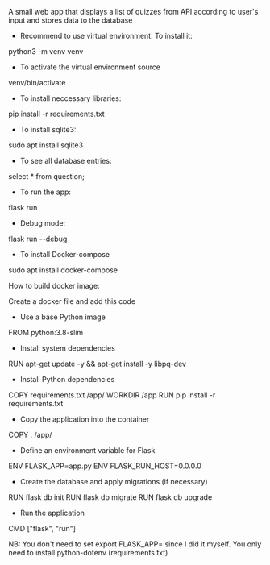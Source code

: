 A small web app that displays a list of quizzes from API according to user's input and stores data to the database

- Recommend to use virtual environment. 
To install it: 


python3 -m venv venv

- To activate the virtual environment source 


venv/bin/activate

- To install neccessary libraries:


pip install -r requirements.txt


- To install sqlite3:

sudo apt install sqlite3

- To see all database entries:

select * from question;

- To run the app:


flask run

- Debug mode:

flask run --debug

- To install Docker-compose

sudo apt install docker-compose




How to build docker image:

Create a docker file and add this code

- Use a base Python image
  
FROM python:3.8-slim

- Install system dependencies
  
RUN apt-get update -y && apt-get install -y libpq-dev

- Install Python dependencies
  
COPY requirements.txt /app/
WORKDIR /app
RUN pip install -r requirements.txt

- Copy the application into the container

COPY . /app/

- Define an environment variable for Flask

  
ENV FLASK_APP=app.py
ENV FLASK_RUN_HOST=0.0.0.0

- Create the database and apply migrations (if necessary)

  
RUN flask db init
RUN flask db migrate
RUN flask db upgrade

- Run the application

  
CMD ["flask", "run"]


NB: You don't need to set export FLASK_APP= since I did it myself. You only need to install python-dotenv (requirements.txt)

